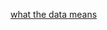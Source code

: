  [what the data means](https://www.ecdc.europa.eu/sites/default/files/documents/Variable_Dictionary_VaccineTracker-20-08-2021.pdf)
